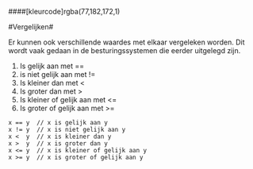 ####[kleurcode]rgba(77,182,172,1)

#Vergelijken#

Er kunnen ook verschillende waardes met elkaar vergeleken worden. Dit wordt vaak gedaan in de besturingssystemen die eerder uitgelegd zijn.

1. Is gelijk aan met ==
2. is niet gelijk aan met !=
3. Is kleiner dan met <
4. Is groter dan met >
5. Is kleiner of gelijk aan met <=
6. Is groter of gelijk aan met >=

``` ArduinoC++
x == y  // x is gelijk aan y
x != y  // x is niet gelijk aan y
x <  y  // x is kleiner dan y
x >  y  // x is groter dan y
x <= y  // x is kleiner of gelijk aan y
x >= y  // x is groter of gelijk aan y
```